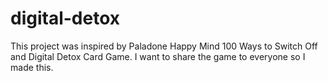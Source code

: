 # digital-detox

This project was inspired by Paladone Happy Mind 100 Ways to Switch Off and Digital Detox Card Game.
I want to share the game to everyone so I made this. 
